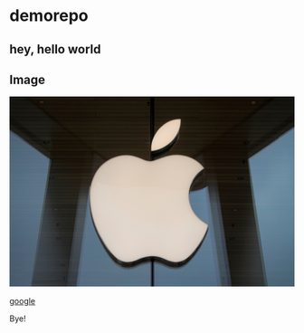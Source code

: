 # demorepo

hey, hello world
---
## Image

![apple](images/apple.jpeg "apple")

[google](https://www.google.com/)

Bye!
